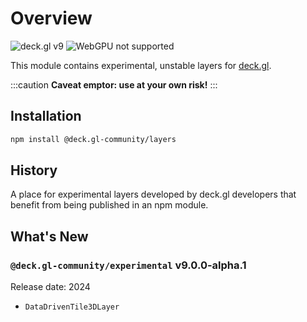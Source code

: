 # Overview

![deck.gl v9](https://img.shields.io/badge/deck.gl-v9-green.svg?style=flat-square")
![WebGPU not supported](https://img.shields.io/badge/webgpu-no-red.svg?style=flat-square")

This module contains experimental, unstable layers for [deck.gl](https://deck.gl).

:::caution
**Caveat emptor: use at your own risk!**
:::

## Installation

```bash
npm install @deck.gl-community/layers
```

## History

A place for experimental layers developed by deck.gl developers that benefit from being published in an npm module.

## What's New

### `@deck.gl-community/experimental` v9.0.0-alpha.1

Release date: 2024

- `DataDrivenTile3DLayer`
